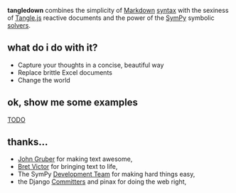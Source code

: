 __tangledown__ combines the simplicity of [Markdown][md] [syntax][syntax] with
the sexiness of [Tangle.js][tj] reactive documents and the power of the 
[SymPy][sp] symbolic [solvers][slv].

[md]: http://daringfireball.net/projects/markdown
[syntax]: http://daringfireball.net/projects/markdown/syntax
[tj]: http://worrydream.com/Tangle
[sp]: http://sympy.org
[slv]: http://docs.sympy.org/0.7.1/modules/solvers/solvers.html


## what do i do with it?
- Capture your thoughts in a concise, beautiful way
- Replace brittle Excel documents
- Change the world


## ok, show me some examples
[TODO](wiki)

## thanks...
- [John Gruber][jg] for making text awesome,
- [Bret Victor][bv] for bringing text to life,
- The SymPy [Development Team][sdt] for making hard things easy,
- the Django [Committers][dt] and pinax for doing the web right,

[jg]: http://daringfireball.net/
[bv]: http://worrydream.com
[sdt]: http://docs.sympy.org/0.7.1/aboutus.html#sympy-development-team
[dt]: http://docs.djangoproject.com/en/1.3/internals/committers/